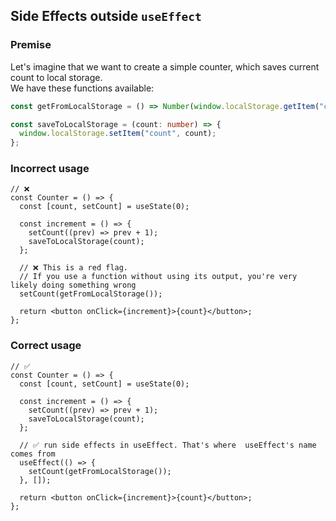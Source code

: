 ## Side Effects outside `useEffect`

### Premise

Let's imagine that we want to create a simple counter, which saves current count to local storage.  
We have these functions available:

```ts
const getFromLocalStorage = () => Number(window.localStorage.getItem("count"));

const saveToLocalStorage = (count: number) => {
  window.localStorage.setItem("count", count);
};
```

### Incorrect usage

```tsx
// ❌
const Counter = () => {
  const [count, setCount] = useState(0);

  const increment = () => {
    setCount((prev) => prev + 1);
    saveToLocalStorage(count);
  };

  // ❌ This is a red flag.
  // If you use a function without using its output, you're very likely doing something wrong
  setCount(getFromLocalStorage());

  return <button onClick={increment}>{count}</button>;
};
```

### Correct usage

```tsx
// ✅
const Counter = () => {
  const [count, setCount] = useState(0);

  const increment = () => {
    setCount((prev) => prev + 1);
    saveToLocalStorage(count);
  };

  // ✅ run side effects in useEffect. That's where  useEffect's name comes from
  useEffect(() => {
    setCount(getFromLocalStorage());
  }, []);

  return <button onClick={increment}>{count}</button>;
};
```
